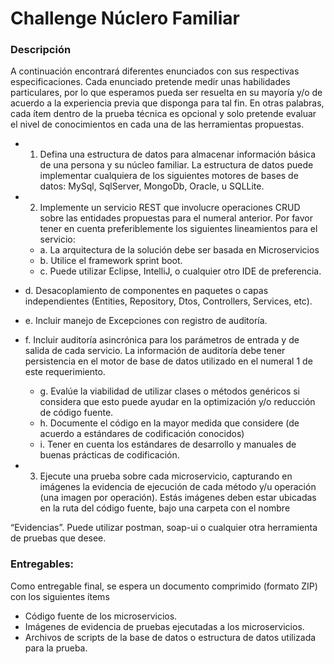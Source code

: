 # Challenge Núclero Familiar

### Descripción
A continuación encontrará diferentes enunciados con sus respectivas especificaciones. Cada enunciado pretende medir unas habilidades particulares, por lo que esperamos pueda ser resuelta en su mayoría y/o de acuerdo a la experiencia previa que disponga para tal fin. En otras palabras, cada ítem dentro de la prueba técnica es opcional y solo pretende evaluar el nivel de conocimientos en cada una de las herramientas propuestas.

- 1. Defina una estructura de datos para almacenar información básica de una persona y su núcleo familiar. La estructura de datos puede implementar cualquiera de los siguientes motores de bases de datos: MySql, SqlServer, MongoDb, Oracle, u SQLLite.

- 2. Implemente un servicio REST que involucre operaciones CRUD sobre las entidades propuestas para el numeral anterior. Por favor tener en cuenta preferiblemente los siguientes lineamientos para el servicio:

  - a. La arquitectura de la solución debe ser basada en Microservicios
  - b. Utilice el framework sprint boot.
  - c. Puede utilizar Eclipse, IntelliJ, o cualquier otro IDE de preferencia.

- d. Desacoplamiento de componentes en paquetes o capas independientes (Entities, Repository, Dtos, Controllers, Services, etc).
- e. Incluir manejo de Excepciones con registro de auditoría.
- f. Incluir auditoría asincrónica para los parámetros de entrada y de salida de cada servicio. La información de auditoría debe tener persistencia en el motor de base de datos utilizado en el numeral 1 de este requerimiento.
  - g. Evalúe la viabilidad de utilizar clases o métodos genéricos si considera que esto puede ayudar en la optimización y/o reducción de código fuente.
  - h. Documente el código en la mayor medida que considere (de acuerdo a estándares de codificación conocidos)
  - i. Tener en cuenta los estándares de desarrollo y manuales de buenas prácticas de codificación.

- 3. Ejecute una prueba sobre cada microservicio, capturando en imágenes la evidencia de ejecución de cada método y/u operación (una imagen por operación). Estás imágenes deben estar ubicadas en la ruta del código fuente, bajo una carpeta con el nombre

“Evidencias”. Puede utilizar postman, soap-ui o cualquier otra herramienta de pruebas que desee.

### Entregables:
Como entregable final, se espera un documento comprimido (formato ZIP) con los siguientes ítems
  - Código fuente de los microservicios.
  - Imágenes de evidencia de pruebas ejecutadas a los microservicios.
  - Archivos de scripts de la base de datos o estructura de datos utilizada para la prueba.

